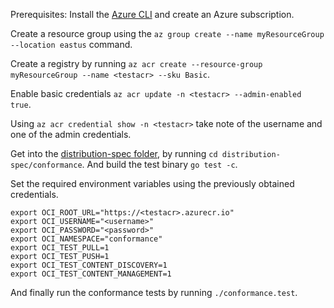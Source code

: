 Prerequisites: Install the [Azure CLI](https://docs.microsoft.com/en-us/cli/azure/) and create an Azure subscription.

Create a resource group using the `az group create --name myResourceGroup --location eastus` command.

Create a registry by running `az acr create --resource-group myResourceGroup --name <testacr> --sku Basic`.

Enable basic credentials `az acr update -n <testacr> --admin-enabled true`.

Using `az acr credential show -n <testacr>` take note of the username and one of the admin credentials.

Get into the [distribution-spec folder](https://github.com/opencontainers/distribution-spec/tree/main/conformance), by running `cd distribution-spec/conformance`.
And build the test binary `go test -c`. 


Set the required environment variables using the previously obtained credentials.

```
export OCI_ROOT_URL="https://<testacr>.azurecr.io"
export OCI_USERNAME="<username>"
export OCI_PASSWORD="<password>"
export OCI_NAMESPACE="conformance"
export OCI_TEST_PULL=1
export OCI_TEST_PUSH=1
export OCI_TEST_CONTENT_DISCOVERY=1
export OCI_TEST_CONTENT_MANAGEMENT=1
```

And finally run the conformance tests by running `./conformance.test`.
